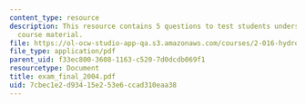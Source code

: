 ```yaml
---
content_type: resource
description: This resource contains 5 questions to test students understanding of
  course material.
file: https://ol-ocw-studio-app-qa.s3.amazonaws.com/courses/2-016-hydrodynamics-13-012-fall-2005/7cbec1e2d93415e253e6ccad310eaa38_exam_final_2004.pdf
file_type: application/pdf
parent_uid: f33ec800-3608-1163-c520-7d0dcdb069f1
resourcetype: Document
title: exam_final_2004.pdf
uid: 7cbec1e2-d934-15e2-53e6-ccad310eaa38
---
```

